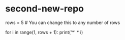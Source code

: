 # second-new-repo
rows = 5  # You can change this to any number of rows

for i in range(1, rows + 1):
    print('*' * i)

